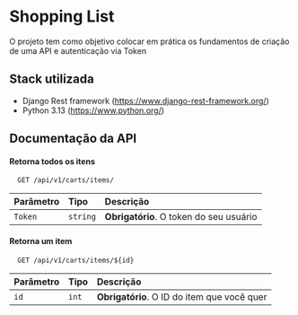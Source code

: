 # Shopping List

O projeto tem como objetivo colocar em prática os fundamentos de criação de uma API e autenticação via Token

## Stack utilizada

- Django Rest framework (https://www.django-rest-framework.org/)
- Python 3.13 (https://www.python.org/)


## Documentação da API

#### Retorna todos os itens

```http
  GET /api/v1/carts/items/
```

| Parâmetro   | Tipo       | Descrição                           |
| :---------- | :--------- | :---------------------------------- |
| `Token` | `string` | **Obrigatório**. O token do seu usuário |

#### Retorna um item

```http
  GET /api/v1/carts/items/${id}
```

| Parâmetro   | Tipo       | Descrição                                   |
| :---------- | :--------- | :------------------------------------------ |
| `id`      | `int` | **Obrigatório**. O ID do item que você quer |



